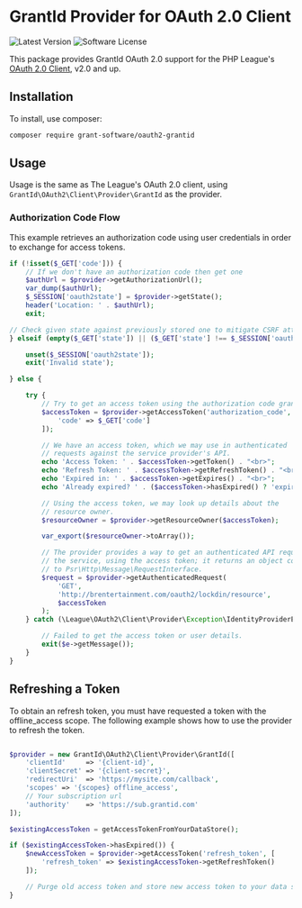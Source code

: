 # GrantId Provider for OAuth 2.0 Client

![Latest Version](https://packagist.org/packages/grant-software/oauth2-grantid)
![Software License](https://github.com/grant-software/oauth2-grantid/blob/master/LICENSE)

This package provides GrantId OAuth 2.0 support for the PHP League's [OAuth 2.0 Client](https://github.com/thephpleague/oauth2-client), v2.0 and up.

## Installation

To install, use composer:

```bash
composer require grant-software/oauth2-grantid
```

## Usage

Usage is the same as The League's OAuth 2.0 client, using `GrantId\OAuth2\Client\Provider\GrantId` as the provider.

### Authorization Code Flow

This example retrieves an authorization code using user credentials in order to exchange for access tokens.

```php
if (!isset($_GET['code'])) {
    // If we don't have an authorization code then get one
    $authUrl = $provider->getAuthorizationUrl();
    var_dump($authUrl);
    $_SESSION['oauth2state'] = $provider->getState();
    header('Location: ' . $authUrl);
    exit;

// Check given state against previously stored one to mitigate CSRF attack
} elseif (empty($_GET['state']) || ($_GET['state'] !== $_SESSION['oauth2state'])) {

    unset($_SESSION['oauth2state']);
    exit('Invalid state');

} else {

    try {
        // Try to get an access token using the authorization code grant.
        $accessToken = $provider->getAccessToken('authorization_code', [
            'code' => $_GET['code']
        ]);

        // We have an access token, which we may use in authenticated
        // requests against the service provider's API.
        echo 'Access Token: ' . $accessToken->getToken() . "<br>";
        echo 'Refresh Token: ' . $accessToken->getRefreshToken() . "<br>";
        echo 'Expired in: ' . $accessToken->getExpires() . "<br>";
        echo 'Already expired? ' . ($accessToken->hasExpired() ? 'expired' : 'not expired') . "<br>";

        // Using the access token, we may look up details about the
        // resource owner.
        $resourceOwner = $provider->getResourceOwner($accessToken);

        var_export($resourceOwner->toArray());

        // The provider provides a way to get an authenticated API request for
        // the service, using the access token; it returns an object conforming
        // to Psr\Http\Message\RequestInterface.
        $request = $provider->getAuthenticatedRequest(
            'GET',
            'http://brentertainment.com/oauth2/lockdin/resource',
            $accessToken
        );
    } catch (\League\OAuth2\Client\Provider\Exception\IdentityProviderException $e) {

        // Failed to get the access token or user details.
        exit($e->getMessage());
    }
}
```

## Refreshing a Token

To obtain an refresh token, you must have requested a token with the offline_access scope. The following example shows 
how to use the provider to refresh the token.

```php

$provider = new GrantId\OAuth2\Client\Provider\GrantId([
    'clientId'     => '{client-id}',
    'clientSecret' => '{client-secret}',
    'redirectUri'  => 'https://mysite.com/callback',
    'scopes' => '{scopes} offline_access',
    // Your subscription url 
    'authority'    => 'https://sub.grantid.com'
]);

$existingAccessToken = getAccessTokenFromYourDataStore();

if ($existingAccessToken->hasExpired()) {
    $newAccessToken = $provider->getAccessToken('refresh_token', [
        'refresh_token' => $existingAccessToken->getRefreshToken()
    ]);

    // Purge old access token and store new access token to your data store.
}

```